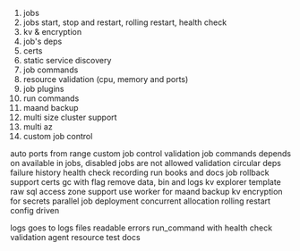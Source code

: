 1. jobs
2. jobs start, stop and restart, rolling restart, health check
3. kv & encryption
4. job's deps
5. certs
6. static service discovery
7. job commands
8. resource validation (cpu, memory and ports)
9. job plugins 
10. run commands
11. maand backup
12. multi size cluster support 
13. multi az
14. custom job control


auto ports from range
custom job control
validation job commands depends on available in jobs, disabled jobs are not allowed
validation circular deps failure
history
health check recording
run books and docs
job rollback support
certs
gc with flag remove data, bin and logs
kv explorer
template raw sql access
zone support
use worker for maand backup
kv encryption for secrets
parallel job deployment
concurrent allocation rolling restart config driven

logs goes to logs files
readable errors
run_command with health check
validation agent resource
test
docs

